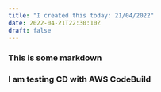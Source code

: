 ```yaml
---
title: "I created this today: 21/04/2022"
date: 2022-04-21T22:30:10Z
draft: false
---
```


### This is some markdown

### I am testing CD with AWS CodeBuild
